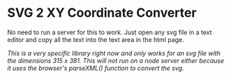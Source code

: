 SVG 2 XY Coordinate Converter
=============================

No need to run a server for this to work.
Just open any svg file in a text editor and copy all the text into the text area in the html page.

*This is a very specific library right now and only works for an svg file with the dimensions 315 x 381. This will not run on a node server either because it uses the browser's parseXML() function to convert the svg.*
